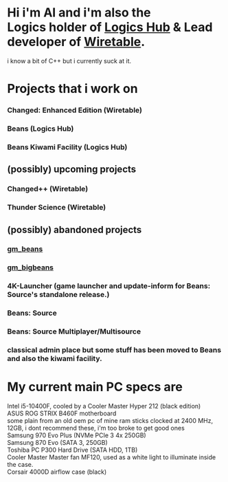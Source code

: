 # Hi i'm Al and i'm also the <br> Logics holder of [Logics Hub](https://github.com/HubsLogic) & Lead developer of [Wiretable](https://github.com/Wiretable).
i know a bit of C++ but i currently suck at it.

# Projects that i work on
### Changed: Enhanced Edition (Wiretable)
### Beans (Logics Hub)
### Beans Kiwami Facility (Logics Hub)
## (possibly) upcoming projects
### Changed++ (Wiretable)
### Thunder Science (Wiretable)

## (possibly) abandoned projects
### [gm_beans](https://steamcommunity.com/sharedfiles/filedetails/?id=2045610499)
### [gm_bigbeans](https://steamcommunity.com/sharedfiles/filedetails/?id=2051821121)
### 4K-Launcher (game launcher and update-inform for Beans: Source's standalone release.) 
### Beans: Source
### Beans: Source Multiplayer/Multisource
### classical admin place but some stuff has been moved to Beans and also the kiwami facility.

# My current main PC specs are

Intel i5-10400F, cooled by a Cooler Master Hyper 212 (black edition)
<br>
ASUS ROG STRIX B460F motherboard
<br>
some plain from an old oem pc of mine ram sticks clocked at 2400 MHz, 12GB, i dont recommend these, i'm too broke to get good ones
<br>
Samsung 970 Evo Plus (NVMe PCIe 3 4x 250GB)
<br>
Samsung 870 Evo (SATA 3, 250GB)
<br>
Toshiba PC P300 Hard Drive (SATA HDD, 1TB)
<br>
Cooler Master Master fan MF120, used as a white light to illuminate inside the case.
<br>
Corsair 4000D airflow case (black)
